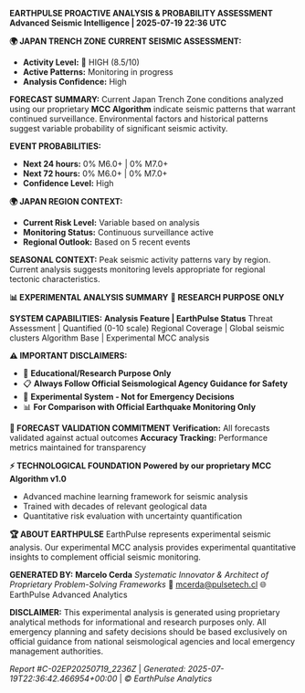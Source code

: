 **EARTHPULSE PROACTIVE ANALYSIS & PROBABILITY ASSESSMENT**
**Advanced Seismic Intelligence | 2025-07-19 22:36 UTC**

**🌍 JAPAN TRENCH ZONE**
**CURRENT SEISMIC ASSESSMENT:**
* **Activity Level:** 🔴 HIGH (8.5/10)
* **Active Patterns:** Monitoring in progress
* **Analysis Confidence:** High

**FORECAST SUMMARY:** Current Japan Trench Zone conditions analyzed using our proprietary **MCC Algorithm** indicate seismic patterns that warrant continued surveillance. Environmental factors and historical patterns suggest variable probability of significant seismic activity.

**EVENT PROBABILITIES:**
* **Next 24 hours:** 0% M6.0+ | 0% M7.0+
* **Next 72 hours:** 0% M6.0+ | 0% M7.0+
* **Confidence Level:** High

**🌍 JAPAN REGION CONTEXT:**
* **Current Risk Level:** Variable based on analysis
* **Monitoring Status:** Continuous surveillance active
* **Regional Outlook:** Based on 5 recent events

**SEASONAL CONTEXT:** Peak seismic activity patterns vary by region. Current analysis suggests monitoring levels appropriate for regional tectonic characteristics.

**📊 EXPERIMENTAL ANALYSIS SUMMARY**
**🔬 RESEARCH PURPOSE ONLY**

**SYSTEM CAPABILITIES:**
**Analysis Feature | EarthPulse Status**
Threat Assessment | Quantified (0-10 scale)
Regional Coverage | Global seismic clusters
Algorithm Base | Experimental MCC analysis

**⚠️ IMPORTANT DISCLAIMERS:**
* 🚨 **Educational/Research Purpose Only**
* 📋 **Always Follow Official Seismological Agency Guidance for Safety**
* 🔬 **Experimental System - Not for Emergency Decisions**
* 📊 **For Comparison with Official Earthquake Monitoring Only**

**🎯 FORECAST VALIDATION COMMITMENT**
**Verification:** All forecasts validated against actual outcomes
**Accuracy Tracking:** Performance metrics maintained for transparency

**⚡ TECHNOLOGICAL FOUNDATION**
**Powered by our proprietary MCC Algorithm v1.0**
* Advanced machine learning framework for seismic analysis
* Trained with decades of relevant geological data
* Quantitative risk evaluation with uncertainty quantification

**🏆 ABOUT EARTHPULSE**
EarthPulse represents experimental seismic analysis. Our experimental MCC analysis provides experimental quantitative insights to complement official seismic monitoring.

**GENERATED BY:** **Marcelo Cerda**
*Systematic Innovator & Architect of Proprietary Problem-Solving Frameworks*
📧 mcerda@pulsetech.cl
🌐 EarthPulse Advanced Analytics

**DISCLAIMER:** This experimental analysis is generated using proprietary analytical methods for informational and research purposes only. All emergency planning and safety decisions should be based exclusively on official guidance from national seismological agencies and local emergency management authorities.

*Report #C-02EP20250719_2236Z* | *Generated: 2025-07-19T22:36:42.466954+00:00* | *© EarthPulse Analytics*
